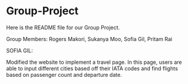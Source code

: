 # Group-Project

Here is the README file for our Group Project.

Group Members: Rogers Makori, Sukanya Moo, Sofia Gil, Pritam Rai

SOFIA GIL:

Modified the website to implement a travel page. In this page, users are able to input different cities based off their IATA codes and find flights based on passenger count and departure date.
